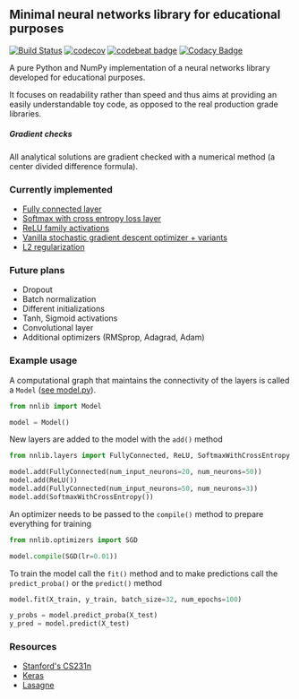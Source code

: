 ## Minimal neural networks library for educational purposes
[![Build Status](https://travis-ci.org/inejc/nnlib.svg?branch=master)](https://travis-ci.org/inejc/nnlib)
[![codecov](https://codecov.io/gh/inejc/nnlib/branch/master/graph/badge.svg)](https://codecov.io/gh/inejc/nnlib)
[![codebeat badge](https://codebeat.co/badges/6bb37624-a748-4c41-bfd0-a3a7e787f212)](https://codebeat.co/projects/github-com-inejc-nnlib-master)
[![Codacy Badge](https://api.codacy.com/project/badge/Grade/e1aa9012832442e8849a125ae917f1a0)](https://www.codacy.com/app/inejc/nnlib?utm_source=github.com&amp;utm_medium=referral&amp;utm_content=inejc/nnlib&amp;utm_campaign=Badge_Grade)

A pure Python and NumPy implementation of a neural networks library developed for educational purposes.

It focuses on readability rather than speed and thus aims at providing an easily understandable toy code, as opposed to the real production grade libraries.

##### Gradient checks
All analytical solutions are gradient checked with a numerical method (a center divided difference formula).

### Currently implemented
* [Fully connected layer](nnlib/layers/fully_connected.py)
* [Softmax with cross entropy loss layer](nnlib/layers/softmax.py)
* [ReLU family activations](nnlib/layers/relu.py)
* [Vanilla stochastic gradient descent optimizer + variants](nnlib/optimizers/sgd.py)
* [L2 regularization](nnlib/regularizers.py)

### Future plans
* Dropout
* Batch normalization
* Different initializations
* Tanh, Sigmoid activations
* Convolutional layer
* Additional optimizers (RMSprop, Adagrad, Adam)

### Example usage
A computational graph that maintains the connectivity of the layers is called a `Model` ([see model.py](nnlib/model.py)).
```python
from nnlib import Model

model = Model()
```
New layers are added to the model with the `add()` method
```python
from nnlib.layers import FullyConnected, ReLU, SoftmaxWithCrossEntropy

model.add(FullyConnected(num_input_neurons=20, num_neurons=50))
model.add(ReLU())
model.add(FullyConnected(num_input_neurons=50, num_neurons=3))
model.add(SoftmaxWithCrossEntropy())
```
An optimizer needs to be passed to the `compile()` method to prepare everything for training
```python
from nnlib.optimizers import SGD

model.compile(SGD(lr=0.01))
```
To train the model call the `fit()` method and to make predictions call the `predict_proba()` or the `predict()` method
```python
model.fit(X_train, y_train, batch_size=32, num_epochs=100)

y_probs = model.predict_proba(X_test)
y_pred = model.predict(X_test)
```
### Resources
- [Stanford's CS231n](https://github.com/cs231n)
- [Keras](https://github.com/fchollet/keras)
- [Lasagne](https://github.com/Lasagne/Lasagne)
